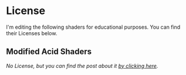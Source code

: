 # License

I'm editing the following shaders for educational purposes. You can find their Licenses below.

## Modified Acid Shaders


*No License, but you can find the post about it [by clicking here](https://www.minecraftforum.net/forums/mapping-and-modding-java-edition/minecraft-mods/1292876-glsl-acid-shaders).*
